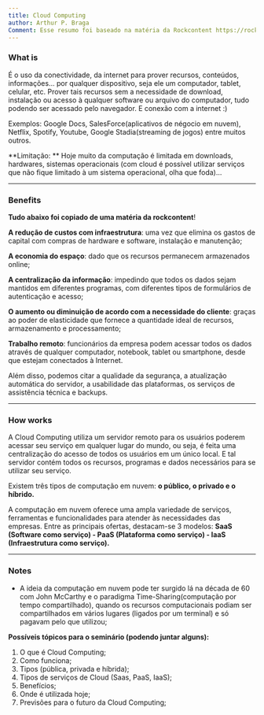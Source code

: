 ```yaml
---
title: Cloud Computing
author: Arthur P. Braga
Comment: Esse resumo foi baseado na matéria da Rockcontent https://rockcontent.com/blog/cloud-computing/
---
```


### What is

É o uso da conectividade, da internet para prover recursos, conteúdos, informações... por qualquer dispositivo, seja ele um computador, tablet, celular, etc. Prover tais recursos sem a necessidade de download, instalação ou acesso à qualquer software ou arquivo do computador, tudo podendo ser acessado pelo navegador. E conexão com a internet :)

Exemplos: Google Docs, SalesForce(aplicativos de négocio em nuvem), Netflix, Spotify, Youtube, Google Stadia(streaming de jogos) entre muitos outros. 

**Limitação: ** Hoje muito da computação é limitada em downloads, hardwares, sistemas operacionais (com cloud é possível utilizar serviços que não fique limitado à um sistema operacional, olha que foda)... 

---

### Benefits

**Tudo abaixo foi copiado de uma matéria da rockcontent**!

**A redução de custos com infraestrutura**: uma vez que elimina os gastos de capital com compras de hardware e software, instalação e manutenção;

**A economia do espaço**: dado que os recursos permanecem armazenados online;

**A centralização da informação**: impedindo que todos os dados sejam mantidos em diferentes programas, com diferentes tipos de formulários de autenticação e acesso;

**O aumento ou diminuição de acordo com a necessidade do cliente**: graças ao poder de elasticidade que fornece a quantidade ideal de recursos, armazenamento e processamento;

**Trabalho remoto**: funcionários da empresa podem acessar todos os dados através de qualquer computador, notebook, tablet ou smartphone, desde que estejam conectados à Internet.

Além disso, podemos citar a qualidade da segurança, a atualização automática do servidor, a usabilidade das plataformas, os serviços de assistência técnica e backups.

---

### How works

A Cloud Computing utiliza um servidor remoto para os usuários poderem acessar seu serviço em qualquer lugar do mundo, ou seja, é feita uma centralização do acesso de todos os usuários em um único local. E tal servidor contém todos os recursos, programas e dados necessários para se utilizar seu serviço. 

Existem três tipos de computação em nuvem: **o público, o privado e o híbrido.** 

A computação em nuvem oferece uma ampla variedade de serviços, ferramentas e funcionalidades para atender às necessidades das empresas. Entre as principais ofertas, destacam-se 3 modelos: **SaaS (Software como serviço) - PaaS (Plataforma como serviço) - IaaS (Infraestrutura como serviço).**

---

### Notes

- A ideia da computação em nuvem pode ter surgido lá na década de 60 com John McCarthy e o paradigma Time-Sharing(computação por tempo compartilhado), quando os recursos computacionais podiam ser compartilhados em vários lugares (ligados por um terminal) e só pagavam pelo que utilizou; 



**Possíveis tópicos para o seminário (podendo juntar alguns):**

1. O que é Cloud Computing;
2. Como funciona;
3. Tipos (pública, privada e híbrida);
4. Tipos de serviços de Cloud (Saas, PaaS, IaaS);
5. Benefícios;
6. Onde é utilizada hoje;
7. Previsões para o futuro da Cloud Computing;